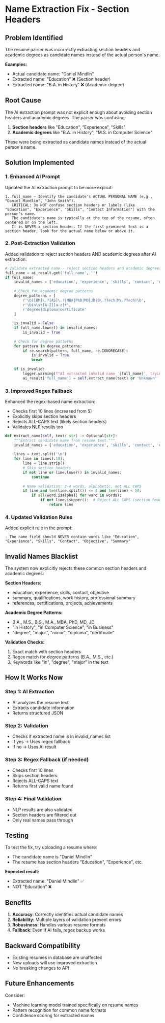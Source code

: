# Name Extraction Fix - Section Headers

## Problem Identified

The resume parser was incorrectly extracting section headers and academic degrees as candidate names instead of the actual person's name.

**Examples:**
- Actual candidate name: "Daniel Mindlin"
- Extracted name: "Education" ❌ (Section header)
- Extracted name: "B.A. in History" ❌ (Academic degree)

## Root Cause

The AI extraction prompt was not explicit enough about avoiding section headers and academic degrees. The parser was confusing:
1. **Section headers** like "Education", "Experience", "Skills"
2. **Academic degrees** like "B.A. in History", "M.S. in Computer Science"

These were being extracted as candidate names instead of the actual person's name.

## Solution Implemented

### 1. Enhanced AI Prompt
Updated the AI extraction prompt to be more explicit:

```
1. full_name – Identify the candidate's ACTUAL PERSONAL NAME (e.g., "Daniel Mindlin", "John Smith"). 
   CRITICAL: Do NOT confuse section headers or labels (like "Education", "Experience", "Skills", "Contact Information") with the person's name.
   The candidate's name is typically at the top of the resume, often centered or on the left.
   It is NEVER a section header. If the first prominent text is a section header, look for the actual name below or above it.
```

### 2. Post-Extraction Validation
Added validation to reject section headers AND academic degrees after AI extraction:

```python
# Validate extracted name - reject section headers and academic degrees
full_name = ai_result.get('full_name', '')
if full_name:
    invalid_names = ['education', 'experience', 'skills', 'contact', 'objective', ...]
    
    # Check for academic degree patterns
    degree_patterns = [
        r'\b([BM]\.?[AS]\.?|MBA|PhD|MD|JD|B\.?Tech|M\.?Tech)\b',
        r'\bin\s+[A-Z][a-z]+',
        r'degree|diploma|certificate'
    ]
    
    is_invalid = False
    if full_name.lower() in invalid_names:
        is_invalid = True
    
    # Check for degree patterns
    for pattern in degree_patterns:
        if re.search(pattern, full_name, re.IGNORECASE):
            is_invalid = True
            break
    
    if is_invalid:
        logger.warning(f"AI extracted invalid name '{full_name}', trying regex fallback...")
        ai_result['full_name'] = self.extract_name(text) or 'Unknown'
```

### 3. Improved Regex Fallback
Enhanced the regex-based name extraction:

- Checks first 10 lines (increased from 5)
- Explicitly skips section headers
- Rejects ALL-CAPS text (likely section headers)
- Validates NLP results too

```python
def extract_name(self, text: str) -> Optional[str]:
    """Extract candidate name from resume text."""
    invalid_names = {'education', 'experience', 'skills', 'contact', 'objective', ...}
    
    lines = text.split('\n')
    for line in lines[:10]:
        line = line.strip()
        # Skip section headers
        if not line or line.lower() in invalid_names:
            continue
        
        # Name validation: 2-4 words, alphabetic, not ALL CAPS
        if line and len(line.split()) <= 4 and len(line) < 50:
            if all(word.isalpha() for word in words):
                if not line.isupper():  # Reject ALL CAPS (section headers)
                    return line
```

### 4. Updated Validation Rules

Added explicit rule in the prompt:
```
- The name field should NEVER contain words like "Education", "Experience", "Skills", "Contact", "Objective", "Summary"
```

## Invalid Names Blacklist

The system now explicitly rejects these common section headers and academic degrees:

**Section Headers:**
- education, experience, skills, contact, objective
- summary, qualifications, work history, professional summary
- references, certifications, projects, achievements

**Academic Degree Patterns:**
- B.A., M.S., B.S., M.A., MBA, PhD, MD, JD
- "in History", "in Computer Science", "in Business"
- "degree", "major", "minor", "diploma", "certificate"

**Validation Checks:**
1. Exact match with section headers
2. Regex match for degree patterns (B.A., M.S., etc.)
3. Keywords like "in", "degree", "major" in the text

## How It Works Now

### Step 1: AI Extraction
- AI analyzes the resume text
- Extracts candidate information
- Returns structured JSON

### Step 2: Validation
- Checks if extracted name is in invalid_names list
- If yes → Uses regex fallback
- If no → Uses AI result

### Step 3: Regex Fallback (if needed)
- Checks first 10 lines
- Skips section headers
- Rejects ALL-CAPS text
- Returns first valid name found

### Step 4: Final Validation
- NLP results are also validated
- Section headers are filtered out
- Only real names pass through

## Testing

To test the fix, try uploading a resume where:
- The candidate name is "Daniel Mindlin"
- The resume has section headers "Education", "Experience", etc.

**Expected result:**
- Extracted name: "Daniel Mindlin" ✅
- NOT "Education" ❌

## Benefits

1. **Accuracy**: Correctly identifies actual candidate names
2. **Reliability**: Multiple layers of validation prevent errors
3. **Robustness**: Handles various resume formats
4. **Fallback**: Even if AI fails, regex backup works

## Backward Compatibility

- Existing resumes in database are unaffected
- New uploads will use improved extraction
- No breaking changes to API

## Future Enhancements

Consider:
- Machine learning model trained specifically on resume names
- Pattern recognition for common name formats
- Confidence scoring for extracted names

